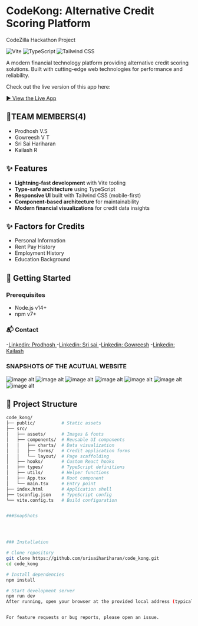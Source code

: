 # CodeKong: Alternative Credit Scoring Platform
CodeZilla Hackathon Project

![Vite](https://img.shields.io/badge/vite-%23646CFF.svg?style=for-the-badge&logo=vite&logoColor=white)
![TypeScript](https://img.shields.io/badge/typescript-%23007ACC.svg?style=for-the-badge&logo=typescript&logoColor=white)
![Tailwind CSS](https://img.shields.io/badge/tailwindcss-%2338B2AC.svg?style=for-the-badge&logo=tailwind-css&logoColor=white)

A modern financial technology platform providing alternative credit scoring solutions. Built with cutting-edge web technologies for performance and reliability.

Check out the live version of this app here:

[▶️ View the Live App](https://lovely-souffle-001385.netlify.app/)

## 👥TEAM MEMBERS(4)
- Prodhosh V.S
- Gowreesh V T
- Sri Sai Hariharan
- Kailash R

## ✨ Features

- **Lightning-fast development** with Vite tooling
- **Type-safe architecture** using TypeScript
- **Responsive UI** built with Tailwind CSS (mobile-first)
- **Component-based architecture** for maintainability
- **Modern financial visualizations** for credit data insights

## ✨ Factors for Credits
- Personal Information
- Rent Pay History
- Employment History
- Education Background

## 🚀 Getting Started

### Prerequisites
- Node.js v14+
- npm v7+


### 📬 Contact
-[Linkedin: Prodhosh ](https://www.linkedin.com/in/prodhoshvs/)
-[Linkedin: Sri sai ](https://www.linkedin.com/in/srisai-hariharan-s-03979736a/)
-[Linkedin: Gowreesh](https://www.linkedin.com/in/gowreesh/)
-[Linkedin: Kailash](https://www.linkedin.com/in/helloooo/)

### SNAPSHOTS OF THE ACUTUAL WEBSITE

![image alt](https://github.com/srisaihariharan/code_kong/blob/main/WhatsApp%20Image%202025-08-08%20at%2007.27.50.jpeg?raw=true)
![image alt](https://github.com/srisaihariharan/code_kong/blob/main/WhatsApp%20Image%202025-08-08%20at%2007.26.50.jpeg?raw=true)
![image alt](https://github.com/srisaihariharan/code_kong/blob/main/WhatsApp%20Image%202025-08-08%20at%2007.28.44.jpeg?raw=true)
![image alt](https://github.com/srisaihariharan/code_kong/blob/main/WhatsApp%20Image%202025-08-08%20at%2007.29.10.jpeg?raw=true)
![image alt](https://github.com/srisaihariharan/code_kong/blob/main/WhatsApp%20Image%202025-08-08%20at%2007.31.02.jpeg?raw=true)
![image alt](https://github.com/srisaihariharan/code_kong/blob/main/WhatsApp%20Image%202025-08-08%20at%2007.32.52.jpeg?raw=true)
![image alt](https://github.com/srisaihariharan/code_kong/blob/main/WhatsApp%20Image%202025-08-08%20at%2007.31.43.jpeg?raw=true)






## 📁 Project Structure

```bash
code_kong/
├── public/          # Static assets
├── src/
│   ├── assets/      # Images & fonts
│   ├── components/  # Reusable UI components
│   │   ├── charts/  # Data visualization
│   │   ├── forms/   # Credit application forms
│   │   └── layout/  # Page scaffolding
│   ├── hooks/       # Custom React hooks
│   ├── types/       # TypeScript definitions
│   ├── utils/       # Helper functions
│   ├── App.tsx      # Root component
│   └── main.tsx     # Entry point
├── index.html       # Application shell
├── tsconfig.json    # TypeScript config
└── vite.config.ts   # Build configuration


###SnapShots




### Installation

# Clone repository
git clone https://github.com/srisaihariharan/code_kong.git
cd code_kong

# Install dependencies
npm install

# Start development server
npm run dev
After running, open your browser at the provided local address (typically http://localhost:5173).


For feature requests or bug reports, please open an issue.



